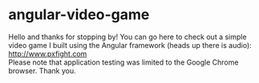 # angular-video-game
Hello and thanks for stopping by! You can go here to check out a simple video game I built using the Angular framework (heads up there is audio): http://www.pxfight.com<br/>Please note that application testing was limited to the Google Chrome browser. Thank you.
